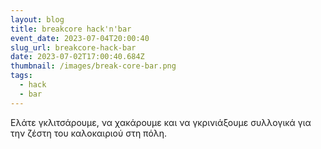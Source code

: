 ```yaml
---
layout: blog
title: breakcore hack'n'bar
event_date: 2023-07-04T20:00:40
slug_url: breakcore-hack-bar
date: 2023-07-02T17:00:40.684Z
thumbnail: /images/break-core-bar.png
tags:
  - hack
  - bar
---
```

Ελάτε γκλιτσάρουμε, να χακάρουμε και να γκρινιάξουμε συλλογικά για την ζέστη του καλοκαιριού στη πόλη.